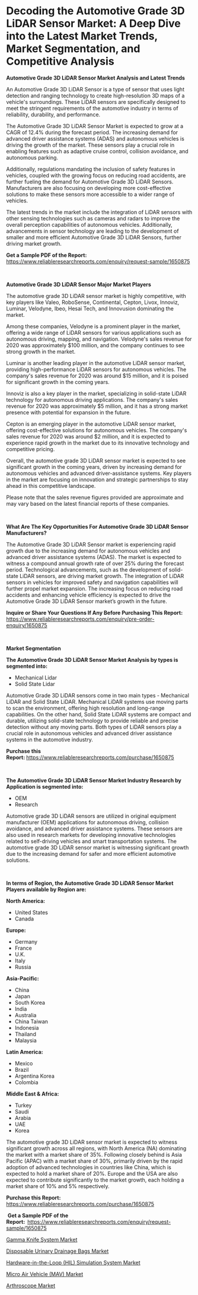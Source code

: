 <p><h1>Decoding the Automotive Grade 3D LiDAR Sensor Market: A Deep Dive into the Latest Market Trends, Market Segmentation, and Competitive Analysis</h1></p><p><strong>Automotive Grade 3D LiDAR Sensor Market Analysis and Latest Trends</strong></p>
<p><p>An Automotive Grade 3D LiDAR Sensor is a type of sensor that uses light detection and ranging technology to create high-resolution 3D maps of a vehicle's surroundings. These LiDAR sensors are specifically designed to meet the stringent requirements of the automotive industry in terms of reliability, durability, and performance.</p><p>The Automotive Grade 3D LiDAR Sensor Market is expected to grow at a CAGR of 12.4% during the forecast period. The increasing demand for advanced driver assistance systems (ADAS) and autonomous vehicles is driving the growth of the market. These sensors play a crucial role in enabling features such as adaptive cruise control, collision avoidance, and autonomous parking.</p><p>Additionally, regulations mandating the inclusion of safety features in vehicles, coupled with the growing focus on reducing road accidents, are further fueling the demand for Automotive Grade 3D LiDAR Sensors. Manufacturers are also focusing on developing more cost-effective solutions to make these sensors more accessible to a wider range of vehicles.</p><p>The latest trends in the market include the integration of LiDAR sensors with other sensing technologies such as cameras and radars to improve the overall perception capabilities of autonomous vehicles. Additionally, advancements in sensor technology are leading to the development of smaller and more efficient Automotive Grade 3D LiDAR Sensors, further driving market growth.</p></p>
<p><strong>Get a Sample PDF of the Report:&nbsp;</strong> <a href="https://www.reliableresearchreports.com/enquiry/request-sample/1650875">https://www.reliableresearchreports.com/enquiry/request-sample/1650875</a></p>
<p>&nbsp;</p>
<p><strong>Automotive Grade 3D LiDAR Sensor Major Market Players</strong></p>
<p><p>The automotive grade 3D LiDAR sensor market is highly competitive, with key players like Valeo, RoboSense, Continental, Cepton, Livox, Innoviz, Luminar, Velodyne, Ibeo, Hesai Tech, and Innovusion dominating the market. </p><p>Among these companies, Velodyne is a prominent player in the market, offering a wide range of LiDAR sensors for various applications such as autonomous driving, mapping, and navigation. Velodyne's sales revenue for 2020 was approximately $100 million, and the company continues to see strong growth in the market.</p><p>Luminar is another leading player in the automotive LiDAR sensor market, providing high-performance LiDAR sensors for autonomous vehicles. The company's sales revenue for 2020 was around $15 million, and it is poised for significant growth in the coming years.</p><p>Innoviz is also a key player in the market, specializing in solid-state LiDAR technology for autonomous driving applications. The company's sales revenue for 2020 was approximately $5 million, and it has a strong market presence with potential for expansion in the future.</p><p>Cepton is an emerging player in the automotive LiDAR sensor market, offering cost-effective solutions for autonomous vehicles. The company's sales revenue for 2020 was around $2 million, and it is expected to experience rapid growth in the market due to its innovative technology and competitive pricing.</p><p>Overall, the automotive grade 3D LiDAR sensor market is expected to see significant growth in the coming years, driven by increasing demand for autonomous vehicles and advanced driver-assistance systems. Key players in the market are focusing on innovation and strategic partnerships to stay ahead in this competitive landscape. </p><p>Please note that the sales revenue figures provided are approximate and may vary based on the latest financial reports of these companies.</p></p>
<p>&nbsp;</p>
<p><strong>What Are The Key Opportunities For Automotive Grade 3D LiDAR Sensor Manufacturers?</strong></p>
<p><p>The Automotive Grade 3D LiDAR Sensor market is experiencing rapid growth due to the increasing demand for autonomous vehicles and advanced driver assistance systems (ADAS). The market is expected to witness a compound annual growth rate of over 25% during the forecast period. Technological advancements, such as the development of solid-state LiDAR sensors, are driving market growth. The integration of LiDAR sensors in vehicles for improved safety and navigation capabilities will further propel market expansion. The increasing focus on reducing road accidents and enhancing vehicle efficiency is expected to drive the Automotive Grade 3D LiDAR Sensor market’s growth in the future.</p></p>
<p><strong>Inquire or Share Your Questions If Any Before Purchasing This Report:</strong> <a href="https://www.reliableresearchreports.com/enquiry/pre-order-enquiry/1650875">https://www.reliableresearchreports.com/enquiry/pre-order-enquiry/1650875</a></p>
<p>&nbsp;</p>
<p><strong>Market Segmentation</strong></p>
<p><strong>The Automotive Grade 3D LiDAR Sensor Market Analysis by types is segmented into:</strong></p>
<p><ul><li>Mechanical Lidar</li><li>Solid State Lidar</li></ul></p>
<p><p>Automotive Grade 3D LiDAR sensors come in two main types - Mechanical LiDAR and Solid State LiDAR. Mechanical LiDAR systems use moving parts to scan the environment, offering high resolution and long-range capabilities. On the other hand, Solid State LiDAR systems are compact and durable, utilizing solid-state technology to provide reliable and precise detection without any moving parts. Both types of LiDAR sensors play a crucial role in autonomous vehicles and advanced driver assistance systems in the automotive industry.</p></p>
<p><strong>Purchase this Report:&nbsp;</strong><a href="https://www.reliableresearchreports.com/purchase/1650875">https://www.reliableresearchreports.com/purchase/1650875</a></p>
<p>&nbsp;</p>
<p><strong>The Automotive Grade 3D LiDAR Sensor Market Industry Research by Application is segmented into:</strong></p>
<p><ul><li>OEM</li><li>Research</li></ul></p>
<p><p>Automotive grade 3D LiDAR sensors are utilized in original equipment manufacturer (OEM) applications for autonomous driving, collision avoidance, and advanced driver assistance systems. These sensors are also used in research markets for developing innovative technologies related to self-driving vehicles and smart transportation systems. The automotive grade 3D LiDAR sensor market is witnessing significant growth due to the increasing demand for safer and more efficient automotive solutions.</p></p>
<p>&nbsp;</p>
<p><strong>In terms of Region, the Automotive Grade 3D LiDAR Sensor Market Players available by Region are:</strong></p>
<p>
    <p> <strong> North America: </strong>
        <ul>
            <li>United States</li>
            <li>Canada</li>
        </ul>
        </p> 
    <p> <strong> Europe: </strong>
        <ul>
            <li>Germany</li>
            <li>France</li>
            <li>U.K.</li>
            <li>Italy</li>
            <li>Russia</li>
        </ul>
        </p> 
    <p> <strong> Asia-Pacific: </strong>
        <ul>
            <li>China</li>
            <li>Japan</li>
            <li>South Korea</li>
            <li>India</li>
            <li>Australia</li>
            <li>China Taiwan</li>
            <li>Indonesia</li>
            <li>Thailand</li>
            <li>Malaysia</li>
        </ul>
        </p> 
    <p> <strong> Latin America: </strong>
        <ul>
            <li>Mexico</li>
            <li>Brazil</li>
            <li>Argentina Korea</li>
            <li>Colombia</li>
        </ul>
        </p> 
    <p> <strong> Middle East & Africa: </strong>
        <ul>
            <li>Turkey</li>
            <li>Saudi</li>
            <li>Arabia</li>
            <li>UAE</li>
            <li>Korea</li>
        </ul>
    </p>
    </p>
<p><p>The automotive grade 3D LiDAR sensor market is expected to witness significant growth across all regions, with North America (NA) dominating the market with a market share of 35%. Following closely behind is Asia Pacific (APAC) with a market share of 30%, primarily driven by the rapid adoption of advanced technologies in countries like China, which is expected to hold a market share of 20%. Europe and the USA are also expected to contribute significantly to the market growth, each holding a market share of 10% and 5% respectively.</p></p>
<p><strong>Purchase this Report: </strong><a href="https://www.reliableresearchreports.com/purchase/1650875">https://www.reliableresearchreports.com/purchase/1650875</a></p>
<p>&nbsp;<strong>Get a Sample PDF of the Report:&nbsp;&nbsp;</strong><a href="https://www.reliableresearchreports.com/enquiry/request-sample/1650875">https://www.reliableresearchreports.com/enquiry/request-sample/1650875</a></p>
<p><strong></strong></p>
<p><p><a href="https://medium.com/@joerobertson75f/gamma-knife-system-market-size-market-outlook-and-market-forecast-2024-to-2031-4316b7ab0d31">Gamma Knife System Market</a></p><p><a href="https://medium.com/@joerobertson75f/disposable-urinary-drainage-bags-market-size-market-outlook-and-market-forecast-2024-to-2031-7c9d4b591e25">Disposable Urinary Drainage Bags Market</a></p><p><a href="https://github.com/ashepherd82/Market-Research-Report-List-3/blob/main/hardware-in-the-loop-hil-simulation-system-market.md">Hardware-in-the-Loop (HIL) Simulation System Market</a></p><p><a href="https://github.com/okotobwrhuteie/Market-Research-Report-List-1/blob/main/micro-air-vehicle-mav-market.md">Micro Air Vehicle (MAV) Market</a></p><p><a href="https://medium.com/@joerobertson75f/arthroscope-market-insights-into-market-cagr-market-trends-and-growth-strategies-0113f4bf3633">Arthroscope Market</a></p></p>